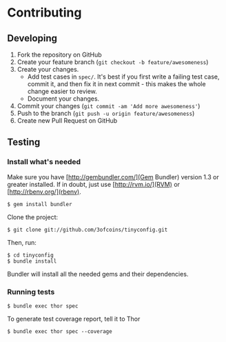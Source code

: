 # Contributing

## Developing

1. Fork the repository on GitHub
2. Create your feature branch (`git checkout -b feature/awesomeness`)
3. Create your changes.
   * Add test cases in `spec/`. It's best if you first write a failing
     test case, commit it, and then fix it in next commit - this makes
     the whole change easier to review.
   * Document your changes.
4. Commit your changes (`git commit -am 'Add more awesomeness'`)
5. Push to the branch (`git push -u origin feature/awesomeness`)
6. Create new Pull Request on GitHub

## Testing

### Install what's needed

Make sure you have [http://gembundler.com/](Gem Bundler) version 1.3
or greater installed.  If in doubt, just use [http://rvm.io/](RVM) or
[http://rbenv.org/](rbenv).

    $ gem install bundler

Clone the project:

    $ git clone git://github.com/3ofcoins/tinyconfig.git

Then, run:

    $ cd tinyconfig
    $ bundle install
    
Bundler will install all the needed gems and their dependencies.

### Running tests

    $ bundle exec thor spec
    
To generate test coverage report, tell it to Thor
    
    $ bundle exec thor spec --coverage
